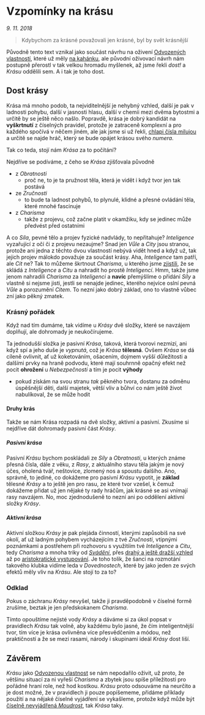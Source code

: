 # Vzpomínky na krásu

*9. 11. 2018*

> Kdybychom za krásné považovali jen krásné, byl by svět krásnější

Původně tento text vznikal jako součást návrhu na oživení [Odvozených vlastností](http://pph.drdplus.loc/#odvozene_vlastnosti), které už měly [na kahánku](2018-09-03-velkej_fanousek.md#Dovednosti), ale původní oživovací návrh nám postupně přerostl v tak velkou hromadu myšlenek, až jsme řekli *dost!* a *Krásu* oddělili sem. A i tak je toho dost.

## Dost krásy

Krása má mnoho podob, ta nejviditelnější je nehybný vzhled, další je pak v ladnosti pohybu, další v jasnosti hlasu, další v chemii mezi dvěma bytostmi a určitě by se ještě něco našlo. Popravdě, krása je dobrý kandidát na **vyškrtnutí** z číselných pravidel, protože je zatraceně komplexní a pro každého spočívá v něčem jiném, ale jak jsme si už řekli, [chlapi čísla milujou](2018-10-31-cit_pro_charisma.md#Užitek_citu) a určitě se najde hráč, který se bude opájet krásou svého *numera*.

Tak co teda, stojí nám *Krása* za to počítání?

Nejdříve se podíváme, z čeho se *Krása* zjišťovala původně

- z *Obratnosti*
    - proč ne, to je ta pružnost těla, která je vidět i když tvor jen tak postává
- ze *Zručnosti*
    - to bude ta ladnost pohybů, to plynulé, klidné a přesné ovládání těla, které mnohé fascinuje
- z *Charisma*
    - takže z projevu, což začne platit v okamžiku, kdy se jedinec může předvést před ostatními

A co *Síla*, pevné tělo a projev fyzické nadvlády, to nepřitahuje? *Inteligence* vyzařující z očí či z projevu nezaujme? Snad jen *Vůle* a *City* jsou stranou, protože ani jedna z těchto dvou vlastností nebývá vidět hned a když už, tak jejich projev málokdo považuje za součást krásy.
Aha, *Inteligence* tam patří, ale *Cit* ne? Tak to můžeme škrtnout *Charisma*, u kterého jsme [zjistili](2018-10-31-cit_pro_charisma.md#Cit_nad_Charisma), že se skládá z *Inteligence* a *Citu* a nahradit ho prostě *Inteligencí*.
Hmm, takže jsme jenom nahradili *Charisma* za *Inteligenci* a **navíc** přemýšlíme o přidání *Síly* a vlastně si nejsme jisti, jestli se nenajde jedinec, kterého nejvíce oslní pevná *Vůle* a porozumění *Citem*. To nezní jako dobrý základ, ono to vlastně vůbec zní jako pěkný zmatek.

### Krásný pořádek

Když nad tím dumáme, tak vidíme u *Krásy* dvě složky, které se navzájem doplňují, ale dohromady je neukočírujeme.

Ta jednodušší složka je pasivní *Krása*, taková, která tvorovi nezmizí, ani když spí a jeho duše je *vypnutá*, což je *Krása* **tělesná**.
Ovšem *Krása* se dá cíleně ovlivnit, ať už koketováním, ošacením, dojmem vyšší důležitosti a dalšími prvky na hraně podvodu, které mají souhrnně opačný efekt než pocit **ohrožení** u *Nebezpečnosti* a tím je pocit **výhody**

- pokud získám na svou stranu *tak* pěkného tvora, dostanu za odměnu úspěšnější děti, další majetek, větší vliv a bůhví co nám ještě život nabulíkoval, že se může hodit

#### Druhy krás

Takže se nám Krása rozpadá na dvě složky, aktivní a pasivní. Zkusíme si nejdříve dát dohromady pasivní část *Krásy*.

##### Pasivní krása

Pasivní *Krásu* bychom poskládali ze *Síly* a *Obratnosti*, u kterých známe přesná čísla, dále z věku, z *Rasy*, z aktuálního stavu těla jakým je nový účes, oholená tvář, neštovice, zlomený nos a spoustu dalšího. Ano, správně, to jediné, co dokážeme pro pasivní *Krásu* vypotit, je **základ** tělesné *Krásy* a to ještě jen pro rasu, ze které tvor vzešel, k čemuž dokážeme přidat už jen nějaké ty rady hráčům, jak krásné se asi vnímají rasy navzájem. No, moc zjednodušeně to nezní ani po oddělení aktivní složky *Krásy*.

##### Aktivní krása

Aktivní složkou *Krásy* je pak plejáda činností, kterými zapůsobíš na své okolí, ať už ladným pohybem vycházejícím z tvé *Zručnosti*, vtipnými poznámkami a postřehem při rozhovoru s využitíím tvé *Inteligence* a *Citu*, tedy *Charisma* a mnoha triky od [*Svádění*](https://pph.drdplus.info/?version=1.0&trial=1#svadeni), přes [drahý a ještě dražší vzhled](https://ppj.drdplus.info/?version=1.0&trial=1#cenik_obleceni) až po [aristokratické vystupování](https://pph.drdplus.info/?version=1.0&trial=1#puvod). Je toho tolik, že šanci na rozmotání takového klubka vidíme leda v *Dovednostech*, které by jako jeden ze svých efektů měly vliv na *Krásu*. Ale stojí to za to?

### Odklad

Pokus o záchranu *Krásy* nevyšel, takže ji pravděpodobně v číselné formě zrušíme, beztak je jen předskokanem *Charisma*.

Tímto opouštíme nejisté vody *Krásy* a dáváme si za úkol popsat v pravidlech *Krásu* tak volně, aby každému bylo jasné, že čím inteligentnější tvor, tím více je krása ovlivněna více přesvědčením a módou, než praktičností a že se mezi rasami, národy i skupinami ideál *Krásy* dost liší.

## Závěrem

*Krásu* jako [Odvozenou vlastnost](http://pph.drdplus.loc/#odvozene_vlastnosti) se nám nepodařilo oživit, už proto, že většinu situací za ni vyřeší *Charisma* a zbytek jsou spíše příležitosti pro pořádné hraní role, než hod kostkou. *Krásu* proto odsouváme na neurčito a je dost možné, že v pravidlech ji pouze popíšememe, přidáme příklady použití a na nějaké číselné vyjádření se vykašleme, protože když může být [číselně nevyjádřená *Moudrost*](2018-10-10-inteligentni_bojovnik.md#S_moudrostí), tak *Krása* taky.
